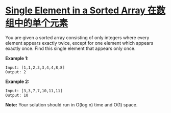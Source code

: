 # [Single Element in a Sorted Array 在数组中的单个元素](https://leetcode.com/explore/challenge/card/may-leetcoding-challenge/535/week-2-may-8th-may-14th/3327/)

You are given a sorted array consisting of only integers where every element appears exactly twice, except for one element which appears exactly once. Find this single element that appears only once.

 

**Example 1:**

```
Input: [1,1,2,3,3,4,4,8,8]
Output: 2
```

**Example 2:**

```
Input: [3,3,7,7,10,11,11]
Output: 10
```

 

**Note:** Your solution should run in O(log n) time and O(1) space.